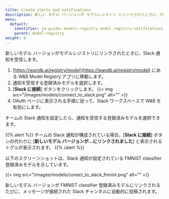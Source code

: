 ```yaml
---
title: Create alerts and notifications
description: 新しい モデル バージョンが モデルレジストリ にリンクされたときに、Slack 通知を受け取る。
menu:
  default:
    identifier: ja-guides-models-registry-model_registry-notifications
    parent: model-registry
weight: 9
---
```


新しいモデル バージョンがモデルレジストリにリンクされたときに、Slack 通知を受信します。

1. [https://wandb.ai/registry/model](https://wandb.ai/registry/model) にある W&B Model Registry アプリに移動します。
2. 通知を受信する登録済みモデルを選択します。
3. [**Slack に接続**] ボタンをクリックします。
    {{< img src="/images/models/connect_to_slack.png" alt="" >}}
4. OAuth ページに表示される手順に従って、Slack ワークスペースで W&B を有効にします。

チームの Slack 通知を設定したら、通知を受信する登録済みモデルを選択できます。

{{% alert %}}
チームの Slack 通知が構成されている場合、[**Slack に接続**] ボタンの代わりに [**新しいモデル バージョンが...にリンクされました**] と表示されるトグルが表示されます。
{{% /alert %}}

以下のスクリーンショットは、Slack 通知が設定されている FMNIST classifier 登録済みモデルを示しています。

{{< img src="/images/models/conect_to_slack_fmnist.png" alt="" >}}

新しいモデル バージョンが FMNIST classifier 登録済みモデルにリンクされるたびに、メッセージが接続された Slack チャンネルに自動的に投稿されます。
